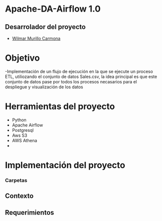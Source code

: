 # Apache-DA-Airflow 1.0 

 

## Desarrolador del proyecto 

- [Wilmar Murillo Carmona](https://github.com/murillowilmar1) 

# Objetivo

-Implementación de un flujo de ejecución en la que se ejecute un proceso ETL, utiliozando el conjunto de datos Sales.csv, la idea principal es que este conjunto de datos pase por todos los procesos necasarios para el despliegue y  visualización de los datos 



# Herramientas del proyecto 
- Python 
- Apache Airflow 
- Postgresql 
- Aws S3 
- AWS Athena 
- 




# Implementación del proyecto 

### Carpetas 



## Contexto


## Requerimientos 



